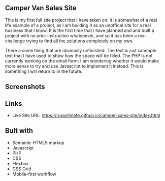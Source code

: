 ## Camper Van Sales Site

This is my first full site project that I have taken on. It is somewhat of a real life example of a project, as I am building it as an unoffical site for a real business that I know. It is the first time that I have planned and and built a project with no prior instruction whatsoever, and so it has been a real challenge trying to find all the solutions completely on my own. 

There a some thing that are obviously unfinished. The text is just sammple text that I have used to shpw how the space will be filled. The PHP is not currently working on the email form; I am wondering whether it would make more sense to try and use Javascript to implement it instead. This is something I will return to in the futute. 

## Screenshots



## Links

- Live Site URL: https://russellmate.github.io/camper-sales-site/index.html

## Bult with

- Semantic HTML5 markup
- Javascript
- PHP
- CSS
- Flexbox
- CSS Grid
- Mobile-first workflow
